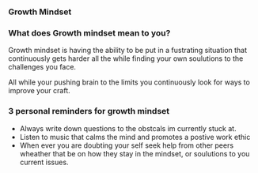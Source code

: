 ### Growth Mindset

### What does Growth mindset mean to you?

Growth mindset is having the ability to be put in a fustrating situation that continuously gets harder all the while finding your own soulutions to the challenges you face. 

 All while your pushing brain to the limits you continuously look for ways to improve your craft. 

### 3 personal reminders for growth mindset

- Always write down questions to the obstcals im currently stuck at.
- Listen to music that calms the mind and promotes a postive work ethic
- When ever you are doubting your self seek help from other peers wheather that be on how they stay in the mindset, or soulutions  to you current issues. 